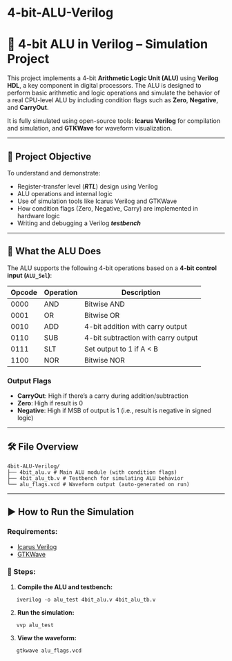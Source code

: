 # 4-bit-ALU-Verilog

# 🔧 4-bit ALU in Verilog – Simulation Project

This project implements a 4-bit **Arithmetic Logic Unit (ALU)** using **Verilog HDL**, a key component in digital processors. The ALU is designed to perform basic arithmetic and logic operations and simulate the behavior of a real CPU-level ALU by including condition flags such as **Zero**, **Negative**, and **CarryOut**.

It is fully simulated using open-source tools: **Icarus Verilog** for compilation and simulation, and **GTKWave** for waveform visualization.

---

## 🎯 Project Objective

To understand and demonstrate:
- Register-transfer level (***RTL***) design using Verilog
- ALU operations and internal logic
- Use of simulation tools like Icarus Verilog and GTKWave
- How condition flags (Zero, Negative, Carry) are implemented in hardware logic
- Writing and debugging a Verilog ***testbench***

---

## 🧠 What the ALU Does

The ALU supports the following 4-bit operations based on a **4-bit control input (`ALU_Sel`)**:

| Opcode | Operation        | Description                         |
|--------|------------------|-------------------------------------|
| 0000   | AND              | Bitwise AND                         |
| 0001   | OR               | Bitwise OR                          |
| 0010   | ADD              | 4-bit addition with carry output    |
| 0110   | SUB              | 4-bit subtraction with carry output |
| 0111   | SLT              | Set output to 1 if A < B            |
| 1100   | NOR              | Bitwise NOR                         |

### Output Flags
- **CarryOut**: High if there’s a carry during addition/subtraction
- **Zero**: High if result is 0
- **Negative**: High if MSB of output is 1 (i.e., result is negative in signed logic)

---

## 🛠 File Overview

```
4bit-ALU-Verilog/
├── 4bit_alu.v # Main ALU module (with condition flags)
├── 4bit_alu_tb.v # Testbench for simulating ALU behavior
└── alu_flags.vcd # Waveform output (auto-generated on run)
```

---

## ▶️ How to Run the Simulation

### Requirements:
- [Icarus Verilog](http://iverilog.icarus.com/)
- [GTKWave](http://gtkwave.sourceforge.net/)

### 🔧 Steps:

1. **Compile the ALU and testbench:**
```
   iverilog -o alu_test 4bit_alu.v 4bit_alu_tb.v
```
2. **Run the simulation:**
```
   vvp alu_test
```
3. **View the waveform:**
```
   gtkwave alu_flags.vcd
```

   
